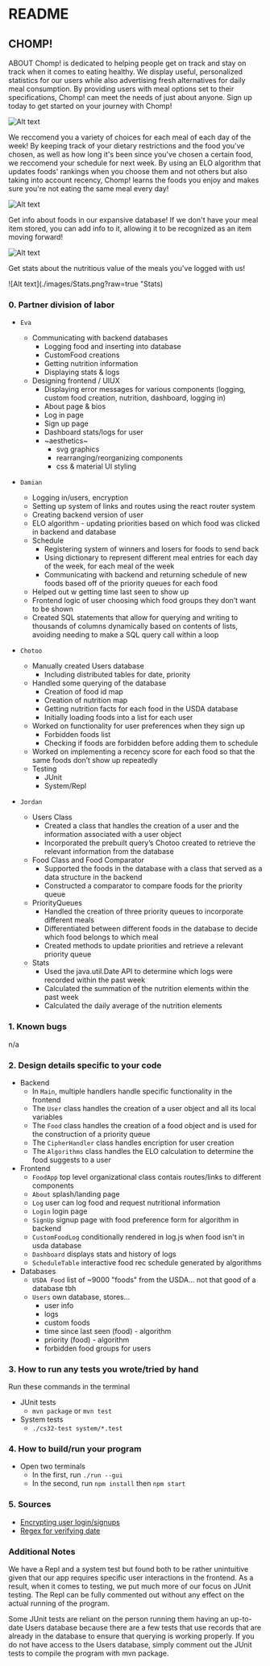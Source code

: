 # README

## CHOMP!
ABOUT 
Chomp! is dedicated to helping people get on track and stay on track when it comes to eating healthy. We display useful, personalized statistics for our users while also advertising fresh alternatives for daily meal consumption. By providing users with meal options set to their specifications, Chomp! can meet the needs of just about anyone. Sign up today to get started on your journey with Chomp!

![Alt text](./images/HomePage.png?raw=true "Home")

We reccomend you a variety of choices for each meal of each day of the week! By keeping track of your dietary restrictions and the food you've chosen, as well as how long it's been since you've chosen a certain food, we reccomend your schedule for next week. By using an ELO algorithm that updates foods' rankings when you choose them and not others but also taking into account recency, Chomp! learns the foods you enjoy and makes sure you're not eating the same meal every day!

![Alt text](./images/MealPlan.png?raw=true "MealPlan")


Get info about foods in our expansive database! If we don't have your meal item stored, you can add info to it, allowing it to be recognized as an item moving forward!

![Alt text](./images/Info.png?raw=true "Info")

Get stats about the nutritious value of the meals you've logged with us!

![Alt text](./images/Stats.png?raw=true "Stats)


### 0. Partner division of labor
- `Eva`
  - Communicating with backend databases
    - Logging food and inserting into database
    - CustomFood creations 
    - Getting nutrition information
    - Displaying stats & logs
  - Designing frontend / UIUX
    - Displaying error messages for various components (logging, custom food creation, nutrition, dashboard, logging in)
    - About page & bios
    - Log in page
    - Sign up page
    - Dashboard stats/logs for user
    - ~aesthetics~
      - svg graphics
      - rearranging/reorganizing components
      - css & material UI styling
  
- `Damian`
  - Logging in/users, encryption
  - Setting up system of links and routes using the react router system
  - Creating backend version of user
  - ELO algorithm - updating priorities based on which food was clicked in backend and database
  - Schedule
    - Registering system of winners and losers for foods to send back
    - Using dictionary to represent different meal entries for each day of the week, for each meal of the week
    - Communicating with backend and returning schedule of new foods based off of the priority queues for each food
  - Helped out w getting time last seen to show up
  - Frontend logic of user choosing which food groups they don’t want to be shown
  - Created SQL statements that allow for querying and writing to thousands of columns dynamically based on contents of lists, avoiding needing to make a SQL query call within a loop
  
  
- `Chotoo`
  - Manually created Users database
    - Including distributed tables for date, priority
  - Handled some querying of the database
    - Creation of food id map
    - Creation of nutrition map
    - Getting nutrition facts for each food in the USDA database
    - Initially loading foods into a list for each user
  - Worked on functionality for user preferences when they sign up
    - Forbidden foods list
    - Checking if foods are forbidden before adding them to schedule
  - Worked on implementing a recency score for each food so that the same foods don’t show up repeatedly
  - Testing
    -   JUnit
    -   System/Repl
  

- `Jordan`
  - Users Class
    - Created a class that handles the creation of a user and the information associated with a user object
    - Incorporated the prebuilt query’s Chotoo created to retrieve the relevant information from the database
  - Food Class and Food Comparator
    - Supported the foods in the database with a class that served as a data structure in the backend
    - Constructed a comparator to compare foods for the priority queue
  - PriorityQueues
    - Handled the creation of three priority queues to incorporate different meals
    - Differentiated between different foods in the database to decide which food belongs to which meal
    - Created methods to update priorities and retrieve a relevant priority queue
  - Stats
    - Used the java.util.Date API to determine which logs were recorded within the past week
    - Calculated the summation of the nutrition elements within the past week
    - Calculated the daily average of the nutrition elements



### 1. Known bugs
n/a


### 2. Design details specific to your code
- Backend
  - In `Main`, multiple handlers handle specific functionality in the frontend
  - The `User` class handles the creation of a user object and all its local variables
  - The `Food` class handles the creation of a food object and is used for the construction of a priority queue
  - The `CipherHandler` class handles encription for user creation
  - The `Algorithms` class handles the ELO calculation to determine the food suggests to a user
- Frontend
  - `FoodApp` top level organizational class contais routes/links to different components
  - `About` splash/landing page
  - `Log` user can log food and request nutritional information
  - `Login` login page
  - `SignUp` signup page with food preference form for algorithm in backend
  - `CustomFoodLog` conditionally rendered in log.js when food isn't in usda database
  - `Dashboard` displays stats and history of logs
  - `ScheduleTable` interactive food rec schedule generated by algorithms
- Databases
  - `USDA Food` list of ~9000 "foods" from the USDA... not that good of a database tbh
  - `Users` own database, stores...
    -  user info
    - logs
    - custom foods
    - time since last seen (food) - algorithm
    - priority (food) - algorithm
    - forbidden food groups for users



### 3. How to run any tests you wrote/tried by hand
Run these commands in the terminal
- JUnit tests
  - `mvn package` or `mvn test`
- System tests
  - `./cs32-test system/*.test` 


### 4. How to build/run your program
- Open two terminals
  - In the first, run `./run --gui`
  - In the second, run `npm install` then `npm start`  

### 5. Sources
- [Encrypting user login/signups](https://howtodoinjava.com/java/java-security/java-aes-encryption-example/) 
- [Regex for verifying date](https://stackoverflow.com/questions/15491894/regex-to-validate-date-format-dd-mm-yyyy)


### Additional Notes
We have a Repl and a system test but found both to be rather unintuitive given that our app requires specific user interactions in the frontend.
As a result, when it comes to testing, we put much more of our focus on JUnit testing.
The Repl can be fully commented out without any effect on the actual running of the program.

Some JUnit tests are reliant on the person running them having an up-to-date Users database because there are a few tests that use records that are already
in the database to ensure that querying is working properly. If you do not have access to the Users database, simply comment out the JUnit tests to compile the program with mvn package.


  
